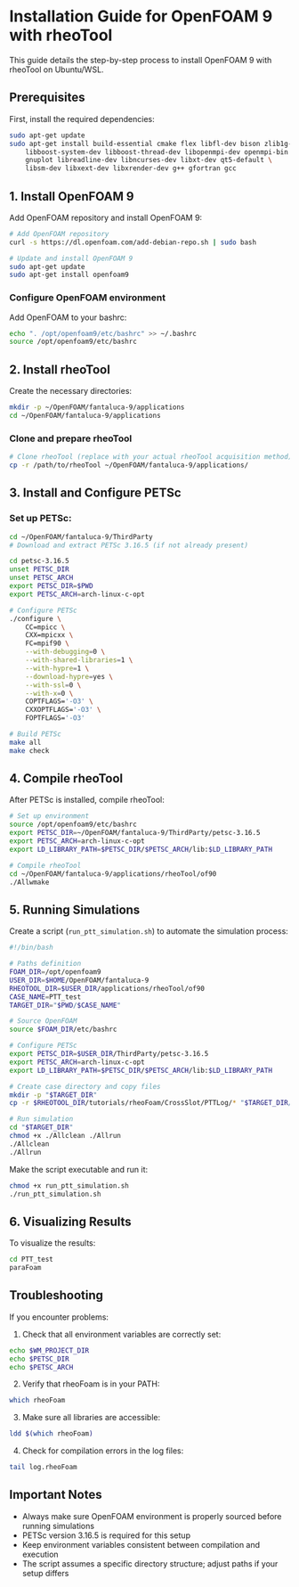 # Installation Guide for OpenFOAM 9 with rheoTool

This guide details the step-by-step process to install OpenFOAM 9 with rheoTool on Ubuntu/WSL.

## Prerequisites

First, install the required dependencies:
```bash
sudo apt-get update
sudo apt-get install build-essential cmake flex libfl-dev bison zlib1g-dev \
    libboost-system-dev libboost-thread-dev libopenmpi-dev openmpi-bin \
    gnuplot libreadline-dev libncurses-dev libxt-dev qt5-default \
    libsm-dev libxext-dev libxrender-dev g++ gfortran gcc
```

## 1. Install OpenFOAM 9

Add OpenFOAM repository and install OpenFOAM 9:
```bash
# Add OpenFOAM repository
curl -s https://dl.openfoam.com/add-debian-repo.sh | sudo bash

# Update and install OpenFOAM 9
sudo apt-get update
sudo apt-get install openfoam9
```

### Configure OpenFOAM environment
Add OpenFOAM to your bashrc:
```bash
echo ". /opt/openfoam9/etc/bashrc" >> ~/.bashrc
source /opt/openfoam9/etc/bashrc
```

## 2. Install rheoTool

Create the necessary directories:
```bash
mkdir -p ~/OpenFOAM/fantaluca-9/applications
cd ~/OpenFOAM/fantaluca-9/applications
```

### Clone and prepare rheoTool
```bash
# Clone rheoTool (replace with your actual rheoTool acquisition method)
cp -r /path/to/rheoTool ~/OpenFOAM/fantaluca-9/applications/
```

## 3. Install and Configure PETSc

### Set up PETSc:
```bash
cd ~/OpenFOAM/fantaluca-9/ThirdParty
# Download and extract PETSc 3.16.5 (if not already present)

cd petsc-3.16.5
unset PETSC_DIR
unset PETSC_ARCH
export PETSC_DIR=$PWD
export PETSC_ARCH=arch-linux-c-opt

# Configure PETSc
./configure \
    CC=mpicc \
    CXX=mpicxx \
    FC=mpif90 \
    --with-debugging=0 \
    --with-shared-libraries=1 \
    --with-hypre=1 \
    --download-hypre=yes \
    --with-ssl=0 \
    --with-x=0 \
    COPTFLAGS='-O3' \
    CXXOPTFLAGS='-O3' \
    FOPTFLAGS='-O3'

# Build PETSc
make all
make check
```

## 4. Compile rheoTool

After PETSc is installed, compile rheoTool:
```bash
# Set up environment
source /opt/openfoam9/etc/bashrc
export PETSC_DIR=~/OpenFOAM/fantaluca-9/ThirdParty/petsc-3.16.5
export PETSC_ARCH=arch-linux-c-opt
export LD_LIBRARY_PATH=$PETSC_DIR/$PETSC_ARCH/lib:$LD_LIBRARY_PATH

# Compile rheoTool
cd ~/OpenFOAM/fantaluca-9/applications/rheoTool/of90
./Allwmake
```

## 5. Running Simulations

Create a script (`run_ptt_simulation.sh`) to automate the simulation process:

```bash
#!/bin/bash

# Paths definition
FOAM_DIR=/opt/openfoam9
USER_DIR=$HOME/OpenFOAM/fantaluca-9
RHEOTOOL_DIR=$USER_DIR/applications/rheoTool/of90
CASE_NAME=PTT_test
TARGET_DIR="$PWD/$CASE_NAME"

# Source OpenFOAM
source $FOAM_DIR/etc/bashrc

# Configure PETSc
export PETSC_DIR=$USER_DIR/ThirdParty/petsc-3.16.5
export PETSC_ARCH=arch-linux-c-opt
export LD_LIBRARY_PATH=$PETSC_DIR/$PETSC_ARCH/lib:$LD_LIBRARY_PATH

# Create case directory and copy files
mkdir -p "$TARGET_DIR"
cp -r $RHEOTOOL_DIR/tutorials/rheoFoam/CrossSlot/PTTLog/* "$TARGET_DIR/"

# Run simulation
cd "$TARGET_DIR"
chmod +x ./Allclean ./Allrun
./Allclean
./Allrun
```

Make the script executable and run it:
```bash
chmod +x run_ptt_simulation.sh
./run_ptt_simulation.sh
```

## 6. Visualizing Results

To visualize the results:
```bash
cd PTT_test
paraFoam
```

## Troubleshooting

If you encounter problems:

1. Check that all environment variables are correctly set:
```bash
echo $WM_PROJECT_DIR
echo $PETSC_DIR
echo $PETSC_ARCH
```

2. Verify that rheoFoam is in your PATH:
```bash
which rheoFoam
```

3. Make sure all libraries are accessible:
```bash
ldd $(which rheoFoam)
```

4. Check for compilation errors in the log files:
```bash
tail log.rheoFoam
```

## Important Notes

- Always make sure OpenFOAM environment is properly sourced before running simulations
- PETSc version 3.16.5 is required for this setup
- Keep environment variables consistent between compilation and execution
- The script assumes a specific directory structure; adjust paths if your setup differs